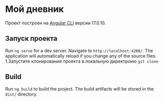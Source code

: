 # Мой дневник

Проект построен на  [Angular CLI](https://github.com/angular/angular-cli) версии 17.0.10.

## Запуск проекта

Run `ng serve` for a dev server. Navigate to `http://localhost:4200/`. The application will automatically reload if you change any of the source files.
1.Запустите клонирование проекта в локальную директроию
`git clone `


## Build

Run `ng build` to build the project. The build artifacts will be stored in the `dist/` directory.

